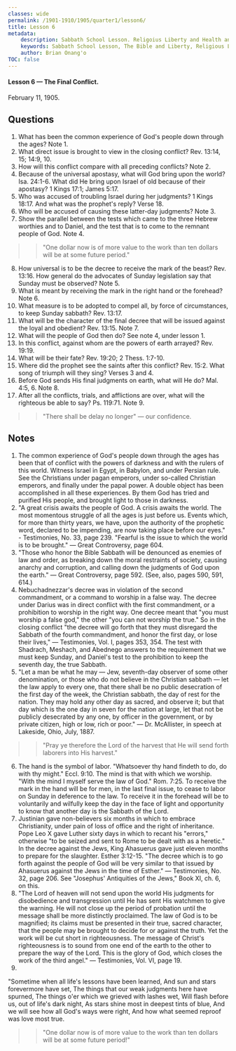 ```yaml
---
classes: wide
permalink: /1901-1910/1905/quarter1/lesson6/
title: Lesson 6
metadata:
    description: Sabbath School Lesson. Religoius Liberty and Health and Temperance. Lesson 6 - The Final Conflict February 11, 1905.
    keywords: Sabbath School Lesson, The Bible and Liberty, Religious Liberty, Freedom of Consience, debt bondage
    author: Brian Onang'o
TOC: false
---
```


#### Lesson 6 — The Final Conflict.

February 11, 1905.

## Questions

1. What has been the common experience of God's people down through the ages? Note 1.
2. What direct issue is brought to view in the closing conflict? Rev. 13:14, 15; 14:9, 10.
3. How will this conflict compare with all preceding conflicts? Note 2.
4. Because of the universal apostasy, what will God bring upon the world? Isa. 24:1-6. What did He bring upon Israel of old because of their apostasy? 1 Kings 17:1; James 5:17.
5. Who was accused of troubling Israel during her judgments? 1 Kings 18:17. And what was the prophet's reply? Verse 18.
6. Who will be accused of causing these latter-day judgments? Note 3.
7. Show the parallel between the tests which came to the three Hebrew worthies and to Daniel, and the test that is to come to the remnant people of God. Note 4.
>> "One dollar now is of more value to the work than ten dollars will be at some future period."
8. How universal is to be the decree to receive the mark of the beast? Rev. 13:16. How general do the advocates of Sunday legislation say that Sunday must be observed? Note 5.
9. What is meant by receiving the mark in the right hand or the forehead? Note 6.
10. What measure is to be adopted to compel all, by force of circumstances, to keep Sunday sabbath? Rev. 13:17.
11. What will be the character of the final decree that will be issued against the loyal and obedient? Rev. 13:15. Note 7.
12. What will the people of God then do? See note 4, under lesson 1.
13. In this conflict, against whom are the powers of earth arrayed? Rev. 19:19.
14. What will be their fate? Rev. 19:20; 2 Thess. 1:7-10.
15. Where did the prophet see the saints after this conflict? Rev. 15:2. What song of triumph will they sing? Verses 3 and 4.
16. Before God sends His final judgments on earth, what will He do? Mal. 4:5, 6. Note 8.
17. After all the conflicts, trials, and afflictions are over, what will the righteous be able to say? Ps. 119:71. Note 9.
>> "There shall be delay no longer" — our confidence.
## Notes 
1. The common experience of God's people down through the ages has been that of conflict with the powers of darkness and with the rulers of this world. Witness Israel in Egypt, in Babylon, and under Persian rule. See the Christians under pagan emperors, under so-called Christian emperors, and finally under the papal power. A double object has been accomplished in all these experiences. By them God has tried and purified His people, and brought light to those in darkness.
2. "A great crisis awaits the people of God. A crisis awaits the world. The most momentous struggle of all the ages is just before us. Events which, for more than thirty years, we have, upon the authority of the prophetic word, declared to be impending, are now taking place before our eyes." - Testimonies, No. 33, page 239. "Fearful is the issue to which the world is to be brought." — Great Controversy, page 604.
3. "Those who honor the Bible Sabbath will be denounced as enemies of law and order, as breaking down the moral restraints of society, causing anarchy and corruption, and calling down the judgments of God upon the earth." — Great Controversy, page 592. (See, also, pages 590, 591, 614.)
4. Nebuchadnezzar's decree was in violation of the second commandment, or a command to worship in a false way. The decree under Darius was in direct conflict with the first commandment, or a prohibition to worship in the right way. One decree meant that "you must worship a false god," the other "you can not worship the true." So in the closing conflict "the decree will go forth that they must disregard the Sabbath of the fourth commandment, and honor the first day, or lose their lives," — Testimonies, Vol. I, pages 353, 354. The test with Shadrach, Meshach, and Abednego answers to the requirement that we must keep Sunday, and Daniel's test to the prohibition to keep the seventh day, the true Sabbath.
5. "Let a man be what he may — Jew, seventh-day observer of some other denomination, or those who do not believe in the Christian sabbath — let the law apply to every one, that there shall be no public desecration of the first day of the week, the Christian sabbath, the day of rest for the nation. They may hold any other day as sacred, and observe it; but that day which is the one day in seven for the nation at large, let that not be publicly desecrated by any one, by officer in the government, or by private citizen, high or low, rich or poor." — Dr. McAllister, in speech at Lakeside, Ohio, July, 1887.
>> "Pray ye therefore the Lord of the harvest that He will send forth laborers into His harvest."
6. The hand is the symbol of labor. "Whatsoever thy hand findeth to do, do with thy might." Eccl. 9:10. The mind is that with which we worship. "With the mind I myself serve the law of God." Rom. 7:25. To receive the mark in the hand will be for men, in the last final issue, to cease to labor on Sunday in deference to the law. To receive it in the forehead will be to voluntarily and wilfully keep the day in the face of light and opportunity to know that another day is the Sabbath of the Lord.
7. Justinian gave non-believers six months in which to embrace Christianity, under pain of loss of office and the right of inheritance. Pope Leo X gave Luther sixty days in which to recant his "errors," otherwise "to be seized and sent to Rome to be dealt with as a heretic." In the decree against the Jews, King Ahasuerus gave just eleven months to prepare for the slaughter. Esther 3:12-15. "The decree which is to go forth against the people of God will be very similar to that issued by Ahasuerus against the Jews in the time of Esther." — Testimonies, No. 32, page 206. See "Josephus' Antiquities of the Jews," Book XI, ch. 6, on this.
8. "The Lord of heaven will not send upon the world His judgments for disobedience and transgression until He has sent His watchmen to give the warning. He will not close up the period of probation until the message shall be more distinctly proclaimed. The law of God is to be magnified; its claims must be presented in their true, sacred character, that the people may be brought to decide for or against the truth. Yet the work will be cut short in righteousness. The message of Christ's righteousness is to sound from one end of the earth to the other to prepare the way of the Lord. This is the glory of God, which closes the work of the third angel." — Testimonies, Vol. VI, page 19.
9.
"Sometime when all life's lessons have been learned,
And sun and stars forevermore have set,
The things that our weak judgments here have spurned,
The things o'er which we grieved with lashes wet,
Will flash before us, out of life's dark night,
As stars shine most in deepest tints of blue,
And we will see how all God's ways were right,
And how what seemed reproof was love most true.

>> "One dollar now is of more value to the work than ten dollars will be at some future period!"
